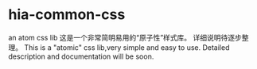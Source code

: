 # hia-common-css
an atom css lib
这是一个非常简明易用的“原子性”样式库。
详细说明待逐步整理。
This is a "atomic" css lib,very simple and easy to use.
Detailed description and documentation will be soon.